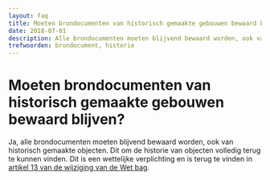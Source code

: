 ```yaml
---
layout: faq
title: Moeten brondocumenten van historisch gemaakte gebouwen bewaard blijven?
date: 2018-07-01
description: Alle brondocumenten moeten blijvend bewaard worden, ook van historisch gemaakte objecten.
trefwoorden: brondocument, historie
---
```


# Moeten brondocumenten van historisch gemaakte gebouwen bewaard blijven?

Ja, alle brondocumenten moeten blijvend bewaard worden, ook van historisch gemaakte objecten. Dit om de historie van objecten volledig terug te kunnen vinden. Dit is een wettelijke verplichting en is terug te vinden in [artikel 13 van de wijziging van de Wet bag](https://zoek.officielebekendmakingen.nl/stb-2017-60.html).
